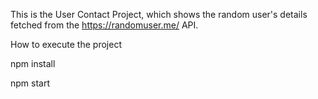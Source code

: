 This is the User Contact Project, which shows the random user's details fetched from the https://randomuser.me/ API.

How to execute the project

npm install

npm start
